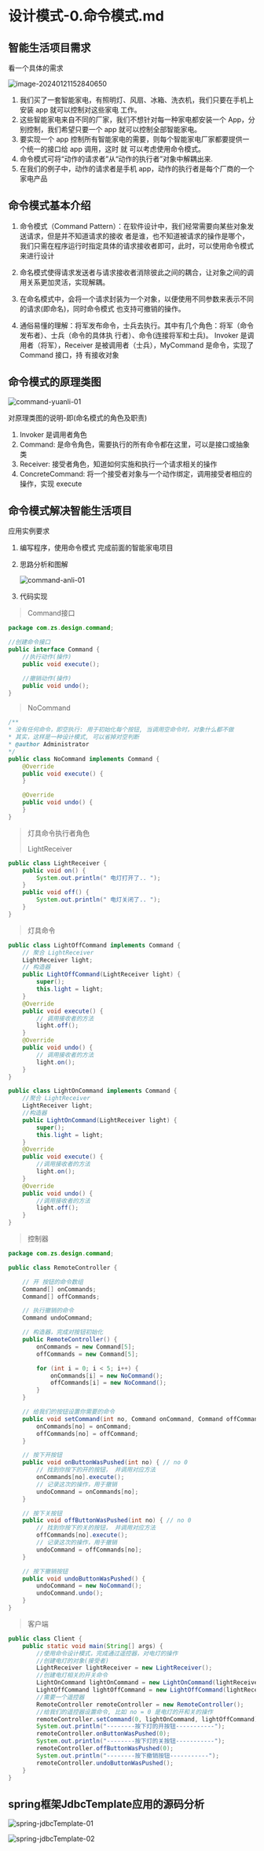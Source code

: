 # 设计模式-0.命令模式.md

## 智能生活项目需求

看一个具体的需求

![image-20240121152840650](./images/image-20240121152840650.png)

1) 我们买了一套智能家电，有照明灯、风扇、冰箱、洗衣机，我们只要在手机上安装 app 就可以控制对这些家电
   工作。
2) 这些智能家电来自不同的厂家，我们不想针对每一种家电都安装一个 App，分别控制，我们希望只要一个 app
   就可以控制全部智能家电。
3) 要实现一个 app 控制所有智能家电的需要，则每个智能家电厂家都要提供一个统一的接口给 app 调用，这时 就
   可以考虑使用命令模式。
4) 命令模式可将“动作的请求者”从“动作的执行者”对象中解耦出来.
5) 在我们的例子中，动作的请求者是手机 app，动作的执行者是每个厂商的一个家电产品

## 命令模式基本介绍

1) 命令模式（Command Pattern）：在软件设计中，我们经常需要向某些对象发送请求，但是并不知道请求的接收
   者是谁，也不知道被请求的操作是哪个，
   我们只需在程序运行时指定具体的请求接收者即可，此时，可以使用命令模式来进行设计
2) 命名模式使得请求发送者与请求接收者消除彼此之间的耦合，让对象之间的调用关系更加灵活，实现解耦。
3) 在命名模式中，会将一个请求封装为一个对象，以便使用不同参数来表示不同的请求(即命名)，同时命令模式
   也支持可撤销的操作。

4) 通俗易懂的理解：将军发布命令，士兵去执行。其中有几个角色：将军（命令发布者）、士兵（命令的具体执
   行者）、命令(连接将军和士兵)。
   Invoker 是调用者（将军），Receiver 是被调用者（士兵），MyCommand 是命令，实现了 Command 接口，持
   有接收对象

## 命令模式的原理类图

![command-yuanli-01](./images/command-yuanli-01.png)

对原理类图的说明-即(命名模式的角色及职责)

1) Invoker 是调用者角色
2) Command: 是命令角色，需要执行的所有命令都在这里，可以是接口或抽象类
3) Receiver: 接受者角色，知道如何实施和执行一个请求相关的操作
4) ConcreteCommand: 将一个接受者对象与一个动作绑定，调用接受者相应的操作，实现 execute

## 命令模式解决智能生活项目

应用实例要求

1. 编写程序，使用命令模式 完成前面的智能家电项目

2. 思路分析和图解

   ![command-anli-01](./images/command-anli-01.png)

3. 代码实现

> Command接口

```java
package com.zs.design.command;

//创建命令接口
public interface Command {
    //执行动作(操作)
    public void execute();

    //撤销动作(操作)
    public void undo();
}

```



> NoCommand

```java
/**
* 没有任何命令，即空执行: 用于初始化每个按钮, 当调用空命令时，对象什么都不做
* 其实，这样是一种设计模式, 可以省掉对空判断
* @author Administrator
*/
public class NoCommand implements Command {
    @Override
    public void execute() {
    }

    @Override
    public void undo() {
    }
}
```



> 灯具命令执行者角色
>
> LightReceiver

```java
public class LightReceiver {
    public void on() {
        System.out.println(" 电灯打开了.. ");
    }
    public void off() {
        System.out.println(" 电灯关闭了.. ");
    }
}
```

> 灯具命令

```java
public class LightOffCommand implements Command {
    // 聚合 LightReceiver
    LightReceiver light;
    // 构造器
    public LightOffCommand(LightReceiver light) {
        super();
        this.light = light;
    }
    @Override
    public void execute() {
        // 调用接收者的方法
        light.off();
    }
    @Override
    public void undo() {
        // 调用接收者的方法
        light.on();
    }
}
```

```java
public class LightOnCommand implements Command {
    //聚合 LightReceiver
    LightReceiver light;
    //构造器
    public LightOnCommand(LightReceiver light) {
        super();
        this.light = light;
    }
    @Override
    public void execute() {
        //调用接收者的方法
        light.on();
    }
    @Override
    public void undo() {
        //调用接收者的方法
        light.off();
    }
}
```



> 控制器

```java
package com.zs.design.command;

public class RemoteController {

    // 开 按钮的命令数组
    Command[] onCommands;
    Command[] offCommands;

    // 执行撤销的命令
    Command undoCommand;

    // 构造器，完成对按钮初始化
    public RemoteController() {
        onCommands = new Command[5];
        offCommands = new Command[5];

        for (int i = 0; i < 5; i++) {
            onCommands[i] = new NoCommand();
            offCommands[i] = new NoCommand();
        }
    }

    // 给我们的按钮设置你需要的命令
    public void setCommand(int no, Command onCommand, Command offCommand) {
        onCommands[no] = onCommand;
        offCommands[no] = offCommand;
    }

    // 按下开按钮
    public void onButtonWasPushed(int no) { // no 0
        // 找到你按下的开的按钮， 并调用对应方法
        onCommands[no].execute();
        // 记录这次的操作，用于撤销
        undoCommand = onCommands[no];
    }

    // 按下关按钮
    public void offButtonWasPushed(int no) { // no 0
        // 找到你按下的关的按钮， 并调用对应方法
        offCommands[no].execute();
        // 记录这次的操作，用于撤销
        undoCommand = offCommands[no];
    }

    // 按下撤销按钮
    public void undoButtonWasPushed() {
        undoCommand = new NoCommand();
        undoCommand.undo();
    }
}
```



> 客户端

```java
public class Client {
    public static void main(String[] args) {
        //使用命令设计模式，完成通过遥控器，对电灯的操作
        //创建电灯的对象(接受者)
        LightReceiver lightReceiver = new LightReceiver();
        //创建电灯相关的开关命令
        LightOnCommand lightOnCommand = new LightOnCommand(lightReceiver);
        LightOffCommand lightOffCommand = new LightOffCommand(lightReceiver);
        //需要一个遥控器
        RemoteController remoteController = new RemoteController();
        //给我们的遥控器设置命令, 比如 no = 0 是电灯的开和关的操作
        remoteController.setCommand(0, lightOnCommand, lightOffCommand);
        System.out.println("--------按下灯的开按钮-----------");
        remoteController.onButtonWasPushed(0);
        System.out.println("--------按下灯的关按钮-----------");
        remoteController.offButtonWasPushed(0);
        System.out.println("--------按下撤销按钮-----------");
        remoteController.undoButtonWasPushed();
    }
}
```

## spring框架JdbcTemplate应用的源码分析

![spring-jdbcTemplate-01](./images/spring-jdbcTemplate-01.png)



![spring-jdbcTemplate-02](./images/spring-jdbcTemplate-02.png)































